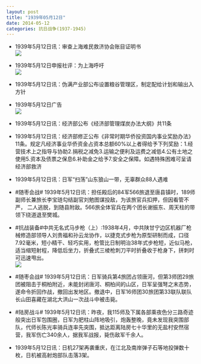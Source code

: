```yaml
---
layout: post
title: "1939年05月12日"
date: 2014-05-12
categories: 抗日战争(1937-1945)
---
```


<meta name="referrer" content="no-referrer" />

- 1939年5月12日讯：审查上海难民救济协会账目证明书 <br/><img src="https://ww3.sinaimg.cn/large/aca367d8jw1egbut80l7qj20ei0hlwia.jpg" />

- 1939年5月12日申报社评：为上海呼吁 <br/><img src="https://ww3.sinaimg.cn/large/aca367d8jw1egbt1xjs1wj20nv0xh4hq.jpg" />

- 1939年5月12日讯：伪满产业部公布设置粮谷管理区，制定配给计划和输出入方针 

- 1939年5月12日广告 <br/><img src="https://ww3.sinaimg.cn/large/aca367d8jw1egbrbvvhpzj20gf0gnwid.jpg" />

- 1939年5月12日讯：经济部公布《经济部管理煤炭办法大纲》共11条 

- 1939年5月12日讯：经济部修正公布《非常时期华侨投资国内事业奖励办法》11条。规定凡经济事业华侨资金占资本总额60%以上者得给予下列奖励：1.经营技术上之指导与协助2.捐税之减免3.运输之便利及运费之减低4.公有土地之使用5.资本及债票之保息6.补助金之给予7.安全之保障。如遇特殊困难可呈请经济部救济 

- 1939年5月12日讯：日军“扫荡”山东狼山一带，无辜群众88人遇难 

- #随枣会战# 1939年5月12日讯：担任殿后的84军566旅退至唐县镇时，189师副师长兼旅长李宝琏勾结副官刘勉图谋投敌，为该旅官兵扣押，但因看管不严， 二人逃脱，到随县附敌。566旅全体官兵在两个团长谢振东、周天柱的带领下绕道退至樊城。 

- #抗战装备#中共无名式马步枪（上）:1938年4月，中共陕甘宁边区机器厂枪械修造部领导人刘贵福和孙云龙协作，以捷克式步枪为原型研制而成，口径7.92毫米，短小精干、轻巧实用，枪管比日制明治38年式步枪短，近似马枪，适当缩短射程，降低后坐力，折叠式三棱枪刺刀平时折叠收于枪身下，拼刺时可迅速甩出。 <br/><img src="https://ww1.sinaimg.cn/large/aca367d8jw1egb9fjl7z3j20af0n3mzk.jpg" />

- #随枣会战# 1939年5月12日讯：日军骑兵第4旅团占领唐河，但第3师团29旅团被阻击于桐柏附近，未能封闭唐河、桐柏间的山区，日军呈强弩之末态势，遂命令折回作战，撤回出发地区。撤退中，日军16师团30旅团第33联队联队长山田喜藏在湖北大洪山一次战斗中被击毙。 

- #陆房战斗# 1939年5月12日讯：昨夜，我115师及下属各部乘夜色分三路奇迹般突出日军包围圈，日军为肥柱山阵地吸引，炮轰整晚，竟未发现我突围部队，代师长陈光率骑兵连率先突围，抵达距离陆房七十华里的无盐村安然宿营，我军伤亡340余人，据我军战报，毙伤敌军千余人。 

- 1939年5月12日讯：日机27架再袭重庆，在江北及南岸弹子石等地投弹数十枚，日机被高射炮部队击落3架。 


